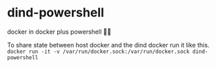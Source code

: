 # dind-powershell
docker in docker plus powershell 💪🐚

To share state between host docker and the dind docker run it like this.
`docker run -it -v /var/run/docker.sock:/var/run/docker.sock dind-powershell`